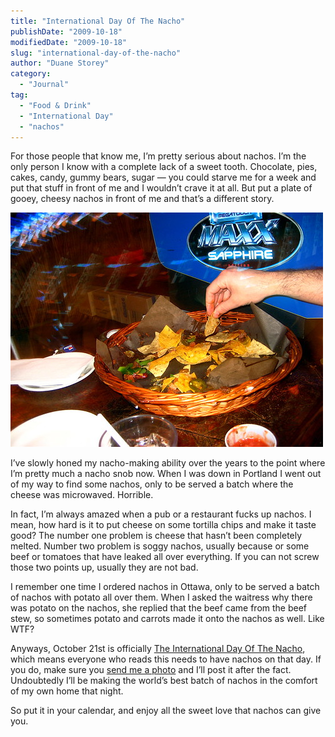 ```yaml
---
title: "International Day Of The Nacho"
publishDate: "2009-10-18"
modifiedDate: "2009-10-18"
slug: "international-day-of-the-nacho"
author: "Duane Storey"
category:
  - "Journal"
tag:
  - "Food & Drink"
  - "International Day"
  - "nachos"
---
```


For those people that know me, I’m pretty serious about nachos. I’m the only person I know with a complete lack of a sweet tooth. Chocolate, pies, cakes, candy, gummy bears, sugar — you could starve me for a week and put that stuff in front of me and I wouldn’t crave it at all. But put a plate of gooey, cheesy nachos in front of me and that’s a different story.

[![](_images/international-day-of-the-nacho-1.jpg)](http://www.flickr.com/photos/duanestorey/2146116389/)

I’ve slowly honed my nacho-making ability over the years to the point where I’m pretty much a nacho snob now. When I was down in Portland I went out of my way to find some nachos, only to be served a batch where the cheese was microwaved. Horrible.

In fact, I’m always amazed when a pub or a restaurant fucks up nachos. I mean, how hard is it to put cheese on some tortilla chips and make it taste good? The number one problem is cheese that hasn’t been completely melted. Number two problem is soggy nachos, usually because or some beef or tomatoes that have leaked all over everything. If you can not screw those two points up, usually they are not bad.

I remember one time I ordered nachos in Ottawa, only to be served a batch of nachos with potato all over them. When I asked the waitress why there was potato on the nachos, she replied that the beef came from the beef stew, so sometimes potato and carrots made it onto the nachos as well. Like WTF?

Anyways, October 21st is officially [The International Day Of The Nacho](http://en.wikipedia.org/wiki/Nachos), which means everyone who reads this needs to have nachos on that day. If you do, make sure you [send me a photo](/contact) and I’ll post it after the fact. Undoubtedly I’ll be making the world’s best batch of nachos in the comfort of my own home that night.

So put it in your calendar, and enjoy all the sweet love that nachos can give you.